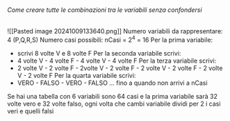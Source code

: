 ###### Come creare tutte le combinazioni tra le variabili senza confondersi
![[Pasted image 20241009133640.png]]
Numero variabili da rappresentare: 4 (P,Q,R,S)
Numero casi possibili: nCasi = $2^4$ = $16$
Per la prima variabile:
- scrivi 8 volte V e 8 volte F
Per la seconda variabile scrivi: 
- 4 volte V -  4 volte F - 4 volte V - 4 volte F
Per la terza variabile scrivi: 
- 2 volte V -  2 volte F - 2volte V - 2 volte F - 2 volte V -  2 volte F - 2 volte V - 2 volte F
Per la quarta variabile scrivi: 
- VERO - FALSO - VERO - FALSO … fino a quando non arrivi a nCasi 

Se hai una tabella con 6 variabili sono 64 casi e la prima variabile sarà 32 volte vero e 32 volte falso, ogni volta che cambi variabile dividi per 2 i casi veri e quelli falsi